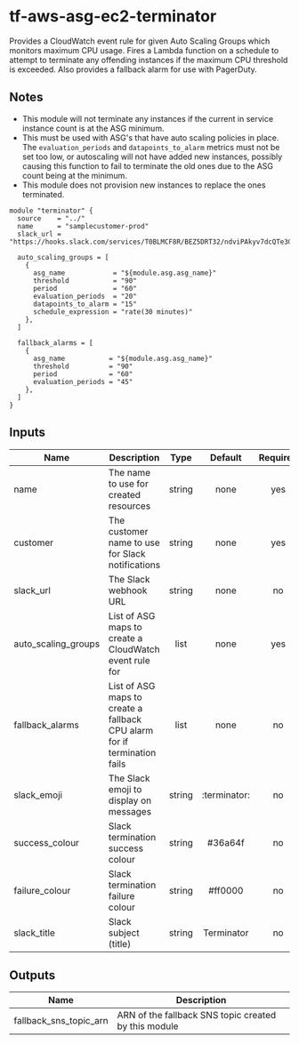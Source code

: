 # tf-aws-asg-ec2-terminator

Provides a CloudWatch event rule for given Auto Scaling Groups which monitors maximum CPU usage. Fires a Lambda function on a schedule to attempt to terminate any offending instances if the maximum CPU threshold is exceeded. Also provides a fallback alarm for use with PagerDuty.

## Notes
- This module will not terminate any instances if the current in service instance count is at the ASG minimum.
- This must be used with ASG's that have auto scaling policies in place. The `evaluation_periods` and `datapoints_to_alarm` metrics must not be set too low, or autoscaling will not have added new instances, possibly causing this function to fail to terminate the old ones due to the ASG count being at the minimum.
- This module does not provision new instances to replace the ones terminated.

```hcl
module "terminator" {
  source    = "../"
  name      = "samplecustomer-prod"
  slack_url = "https://hooks.slack.com/services/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"

  auto_scaling_groups = [
    {
      asg_name            = "${module.asg.asg_name}"
      threshold           = "90"
      period              = "60"
      evaluation_periods  = "20"
      datapoints_to_alarm = "15"
      schedule_expression = "rate(30 minutes)"
    },
  ]

  fallback_alarms = [
    {
      asg_name           = "${module.asg.asg_name}"
      threshold          = "90"
      period             = "60"
      evaluation_periods = "45"
    },
  ]
}
```
## Inputs

| Name | Description | Type | Default | Required |
|------|-------------|:----:|:-----:|:-----:|
| name | The name to use for created resources | string | none | yes |
| customer | The customer name to use for Slack notifications | string | none | yes |
| slack_url | The Slack webhook URL | string | none | no |
| auto_scaling_groups | List of ASG maps to create a CloudWatch event rule for | list | none | yes |
| fallback_alarms | List of ASG maps to create a fallback CPU alarm for if termination fails | list | none | no |
| slack_emoji | The Slack emoji to display on messages | string | :terminator: | no |
| success_colour | Slack termination success colour | string | #36a64f | no |
| failure_colour | Slack termination failure colour | string | #ff0000 | no |
| slack_title | Slack subject (title) | string | Terminator | no |

## Outputs

| Name | Description |
|------|-------------|
| fallback_sns_topic_arn | ARN of the fallback SNS topic created by this module |
